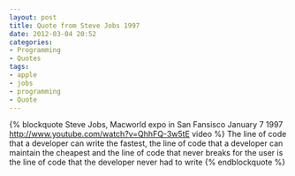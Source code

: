 ```yaml
---
layout: post
title: Quote from Steve Jobs 1997
date: 2012-03-04 20:52
categories:
- Programming
- Quotes
tags:
- apple
- jobs
- programming
- Quote
---
```


{% blockquote Steve Jobs, Macworld expo in San Fansisco January 7 1997 http://www.youtube.com/watch?v=QhhFQ-3w5tE video %}
The line of code that a developer can write the fastest, the line of code that a developer can maintain the cheapest and the line of code that never breaks for the user is the line of code that the developer never had to write
{% endblockquote %}
